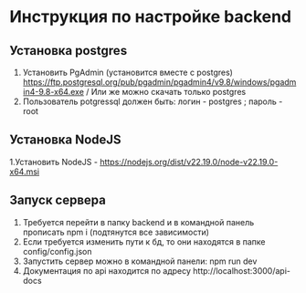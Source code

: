 # Инструкция по настройке backend

## Установка postgres
1. Установить PgAdmin (установится вместе с postgres) https://ftp.postgresql.org/pub/pgadmin/pgadmin4/v9.8/windows/pgadmin4-9.8-x64.exe  / Или же можно скачать только postgres
2. Пользователь potgressql должен быть: логин - postgres ; пароль - root

## Установка NodeJS
1.Установить NodeJS - https://nodejs.org/dist/v22.19.0/node-v22.19.0-x64.msi

## Запуск сервера
1. Требуется перейти в папку backend и в командной панель прописать npm i (подтянутся все зависимости)
2. Если требуется изменить пути к бд, то они находятся в папке config/config.json
3. Запустить сервер можно в командной панели: npm run dev
3. Документация по api находится по адресу http://localhost:3000/api-docs

